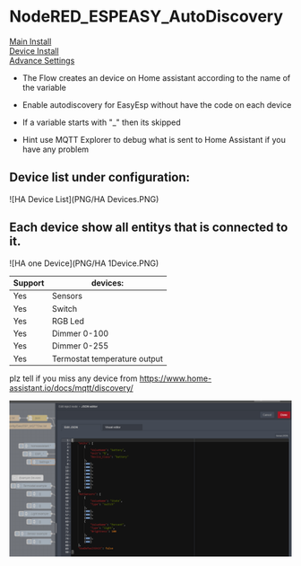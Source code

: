 # NodeRED_ESPEASY_AutoDiscovery  
[Main Install](MainInstall.md)  
[Device Install](Devices.md)  
[Advance Settings](Advance.md)  

* The Flow creates an device on Home assistant according to the name of the variable
* Enable autodiscovery for EasyEsp without have the code on each device 
* If a variable starts with "_" then its skipped

* Hint use MQTT Explorer to debug what is sent to Home Assistant if you have any problem

## Device list under configuration:
![HA Device List](PNG/HA Devices.PNG)
## Each device show all entitys that is connected to it.
![HA one Device](PNG/HA 1Device.PNG)

Support | devices:  
--------|---------
Yes | Sensors 
Yes | Switch
Yes | RGB Led  
Yes | Dimmer 0-100  
Yes | Dimmer 0-255  
Yes  | Termostat temperature output

plz tell if you miss any device from 
https://www.home-assistant.io/docs/mqtt/discovery/

![Flow_Node-Red](PNG/Flow_Node-Red_Settings.PNG)

